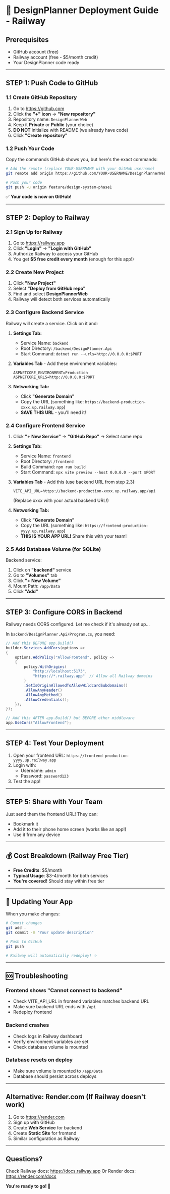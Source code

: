 # 🚀 DesignPlanner Deployment Guide - Railway

## Prerequisites
- GitHub account (free)
- Railway account (free - $5/month credit)
- Your DesignPlanner code ready

---

## STEP 1: Push Code to GitHub

### 1.1 Create GitHub Repository
1. Go to https://github.com
2. Click the **"+" icon** → **"New repository"**
3. Repository name: `DesignPlannerWeb`
4. Keep it **Private** or **Public** (your choice)
5. **DO NOT** initialize with README (we already have code)
6. Click **"Create repository"**

### 1.2 Push Your Code
Copy the commands GitHub shows you, but here's the exact commands:

```bash
# Add the remote (replace YOUR-USERNAME with your GitHub username)
git remote add origin https://github.com/YOUR-USERNAME/DesignPlannerWeb.git

# Push your code
git push -u origin feature/design-system-phase1
```

✅ **Your code is now on GitHub!**

---

## STEP 2: Deploy to Railway

### 2.1 Sign Up for Railway
1. Go to https://railway.app
2. Click **"Login"** → **"Login with GitHub"**
3. Authorize Railway to access your GitHub
4. You get **$5 free credit every month** (enough for this app!)

### 2.2 Create New Project
1. Click **"New Project"**
2. Select **"Deploy from GitHub repo"**
3. Find and select **DesignPlannerWeb**
4. Railway will detect both services automatically

### 2.3 Configure Backend Service

Railway will create a service. Click on it and:

1. **Settings Tab:**
   - Service Name: `backend`
   - Root Directory: `/backend/DesignPlanner.Api`
   - Start Command: `dotnet run --urls=http://0.0.0.0:$PORT`

2. **Variables Tab** - Add these environment variables:
   ```
   ASPNETCORE_ENVIRONMENT=Production
   ASPNETCORE_URLS=http://0.0.0.0:$PORT
   ```

3. **Networking Tab:**
   - Click **"Generate Domain"**
   - Copy the URL (something like: `https://backend-production-xxxx.up.railway.app`)
   - **SAVE THIS URL** - you'll need it!

### 2.4 Configure Frontend Service

1. Click **"+ New Service"** → **"GitHub Repo"** → Select same repo
2. **Settings Tab:**
   - Service Name: `frontend`
   - Root Directory: `/frontend`
   - Build Command: `npm run build`
   - Start Command: `npx vite preview --host 0.0.0.0 --port $PORT`

3. **Variables Tab** - Add this (use backend URL from step 2.3):
   ```
   VITE_API_URL=https://backend-production-xxxx.up.railway.app/api
   ```
   (Replace xxxx with your actual backend URL!)

4. **Networking Tab:**
   - Click **"Generate Domain"**
   - Copy the URL (something like: `https://frontend-production-yyyy.up.railway.app`)
   - **THIS IS YOUR APP URL!** Share this with your team!

### 2.5 Add Database Volume (for SQLite)

Backend service:
1. Click on **"backend"** service
2. Go to **"Volumes"** tab
3. Click **"+ New Volume"**
4. Mount Path: `/app/Data`
5. Click **"Add"**

---

## STEP 3: Configure CORS in Backend

Railway needs CORS configured. Let me check if it's already set up...

In `backend/DesignPlanner.Api/Program.cs`, you need:

```csharp
// Add this BEFORE app.Build()
builder.Services.AddCors(options =>
{
    options.AddPolicy("AllowFrontend", policy =>
    {
        policy.WithOrigins(
            "http://localhost:5173",
            "https://*.railway.app"  // Allow all Railway domains
        )
        .SetIsOriginAllowedToAllowWildcardSubdomains()
        .AllowAnyHeader()
        .AllowAnyMethod()
        .AllowCredentials();
    });
});

// Add this AFTER app.Build() but BEFORE other middleware
app.UseCors("AllowFrontend");
```

---

## STEP 4: Test Your Deployment

1. Open your frontend URL: `https://frontend-production-yyyy.up.railway.app`
2. Login with:
   - Username: `admin`
   - Password: `password123`
3. Test the app!

---

## STEP 5: Share with Your Team

Just send them the frontend URL! They can:
- Bookmark it
- Add it to their phone home screen (works like an app!)
- Use it from any device

---

## 💰 Cost Breakdown (Railway Free Tier)

- **Free Credits**: $5/month
- **Typical Usage**: $3-4/month for both services
- **You're covered!** Should stay within free tier

---

## 🔧 Updating Your App

When you make changes:

```bash
# Commit changes
git add .
git commit -m "Your update description"

# Push to GitHub
git push

# Railway will automatically redeploy! ✨
```

---

## 🆘 Troubleshooting

### Frontend shows "Cannot connect to backend"
- Check VITE_API_URL in frontend variables matches backend URL
- Make sure backend URL ends with `/api`
- Redeploy frontend

### Backend crashes
- Check logs in Railway dashboard
- Verify environment variables are set
- Check database volume is mounted

### Database resets on deploy
- Make sure volume is mounted to `/app/Data`
- Database should persist across deploys

---

## Alternative: Render.com (If Railway doesn't work)

1. Go to https://render.com
2. Sign up with GitHub
3. Create **Web Service** for backend
4. Create **Static Site** for frontend
5. Similar configuration as Railway

---

## Questions?

Check Railway docs: https://docs.railway.app
Or Render docs: https://render.com/docs

**You're ready to go! 🎉**
